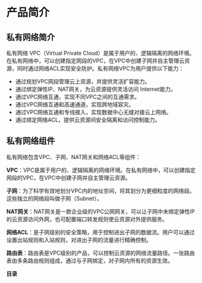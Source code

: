 # 产品简介



## 私有网络简介

私有网络 VPC（Virtual Private
Cloud）是属于用户的、逻辑隔离的网络环境。在私有网络中，可以创建指定网段的VPC，在VPC中创建子网并自主管理云资源，同时通过网络ACL实现安全防护。私有网络VPC为用户提供以下能力：

  - 通过规划VPC网段管理云上资源，并提供灵活扩容能力。
  - 通过绑定弹性IP、NAT网关，为云资源提供灵活访问 Internet能力。
  - 通过VPC网络互通，实现不同VPC之间的互通需求。
  - 通过VPC网络互通和高速通道，实现跨地域容灾。
  - 通过VPC网络互通和专线接入，实现数据中心无缝对接云上网络。
  - 通过绑定网络ACL，提供云资源间安全隔离和访问控制能力。 

## 私有网络组件

私有网络包含VPC、子网、NAT网关和网络ACL等组件：

**VPC**：VPC是属于用户的、逻辑隔离的网络环境。在私有网络中，可以创建指定网段的VPC，在VPC中创建子网并自主管理云资源。

**子网**：为了科学有效地划分VPC内的地址空间，将其划分为更细粒度的网络段。这些独立的网络段叫做子网（Subnet）。

**NAT网关**：NAT网关是一款企业级的VPC公网网关，可以让子网中未绑定弹性IP的云资源访问外网，也可配置端口转发规则使云资源对外提供服务。

**网络ACL**：是子网级别的安全策略，用于控制进出子网的数据流。用户可以通过设置出站规则和入站规则，对进出子网的流量进行精确控制。

**路由表**：路由表是VPC级别的产品，可以控制云资源的网络流量路径。一张路由表由多条路由规则组成，通过与子网绑定，对子网内所有的资源生效。

**目录** 


